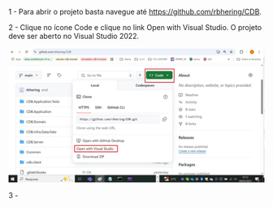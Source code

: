 1 - Para abrir o projeto basta navegue até https://github.com/rbhering/CDB.

2 - Clique no ícone Code e clique no link Open with Visual Studio. O projeto deve ser aberto no Visual Studio 2022.

<img src="https://github.com/rbhering/CDB/blob/main/Common/imagem01.jpg" alt="Texto Alternativo">


3 - 
